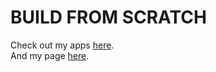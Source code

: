 # BUILD FROM SCRATCH

Check out my apps [here](https://drive.google.com/folderview?id=1xnki9EzS4ZLLpiFf6TB-pDoy9OzXCKgC).\
And my page [here](https://www.github.com/ninjaasmoke).
